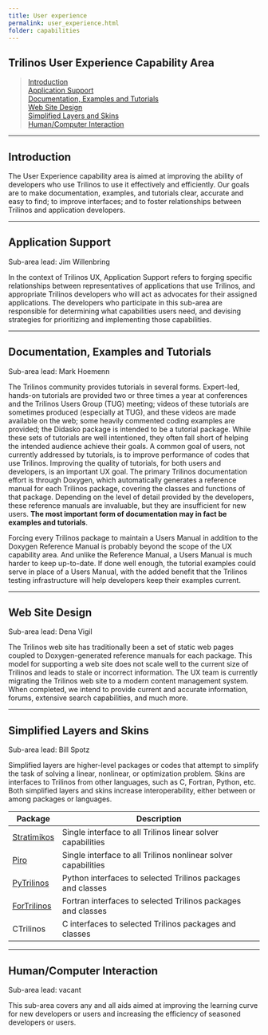 ```yaml
---
title: User experience
permalink: user_experience.html
folder: capabilities
---
```


## Trilinos User Experience Capability Area

> [Introduction](#Intro)  
> [Application Support](#AppSupport)  
> [Documentation, Examples and Tutorials](#DocExTut)  
> [Web Site Design](#WebSiteDesign)  
> [Simplified Layers and Skins](#LayersAndSkins)  
> [Human/Computer Interaction](#HCI)

<a name="Intro"></a>

* * *

## Introduction

The User Experience capability area is aimed at improving the ability of developers who use Trilinos to use it effectively and efficiently. Our goals are to make documentation, examples, and tutorials clear, accurate and easy to find; to improve interfaces; and to foster relationships between Trilinos and application developers.

<a name="AppSupport"></a>

* * *

## Application Support

Sub-area lead: Jim Willenbring

In the context of Trilinos UX, Application Support refers to forging specific relationships between representatives of applications that use Trilinos, and appropriate Trilinos developers who will act as advocates for their assigned applications. The developers who participate in this sub-area are responsible for determining what capabilities users need, and devising strategies for prioritizing and implementing those capabilities.

<a name="DocExTut"></a>

* * *

## Documentation, Examples and Tutorials

Sub-area lead: Mark Hoemenn

The Trilinos community provides tutorials in several forms. Expert-led, hands-on tutorials are provided two or three times a year at conferences and the Trilinos Users Group (TUG) meeting; videos of these tutorials are sometimes produced (especially at TUG), and these videos are made available on the web; some heavily commented coding examples are provided; the Didasko package is intended to be a tutorial package. While these sets of tutorials are well intentioned, they often fall short of helping the intended audience achieve their goals. A common goal of users, not currently addressed by tutorials, is to improve performance of codes that use Trilinos. Improving the quality of tutorials, for both users and developers, is an important UX goal. The primary Trilinos documentation effort is through Doxygen, which automatically generates a reference manual for each Trilinos package, covering the classes and functions of that package. Depending on the level of detail provided by the developers, these reference manuals are invaluable, but they are insufficient for new users. **The most important form of documentation may in fact be examples and tutorials**.

Forcing every Trilinos package to maintain a Users Manual in addition to the Doxygen Reference Manual is probably beyond the scope of the UX capability area. And unlike the Reference Manual, a Users Manual is much harder to keep up-to-date. If done well enough, the tutorial examples could serve in place of a Users Manual, with the added benefit that the Trilinos testing infrastructure will help developers keep their examples current.

<a name="WebSiteDesign"></a>

* * *

## Web Site Design

Sub-area lead: Dena Vigil

The Trilinos web site has traditionally been a set of static web pages coupled to Doxygen-generated reference manuals for each package. This model for supporting a web site does not scale well to the current size of Trilinos and leads to stale or incorrect information. The UX team is currently migrating the Trilinos web site to a modern content management system. When completed, we intend to provide current and accurate information, forums, extensive search capabilities, and much more.

<a name="LayersAndSkins"></a>

* * *

## Simplified Layers and Skins

Sub-area lead: Bill Spotz

Simplified layers are higher-level packages or codes that attempt to simplify the task of solving a linear, nonlinear, or optimization problem. Skins are interfaces to Trilinos from other languages, such as C, Fortran, Python, etc. Both simplified layers and skins increase interoperability, either between or among packages or languages.

Package | Description
--------| -----------
[Stratimikos](stratimikos.html) | Single interface to all Trilinos linear solver capabilities
[Piro](piro.html) | Single interface to all Trilinos nonlinear solver capabilities
[PyTrilinos](pytrilinos.html) | Python interfaces to selected Trilinos packages and classes
[ForTrilinos](fortrilinos.html) | Fortran interfaces to selected Trilinos packages and classes
CTrilinos | C interfaces to selected Trilinos packages and classes

* * *

## Human/Computer Interaction

Sub-area lead: vacant

This sub-area covers any and all aids aimed at improving the learning curve for new developers or users and increasing the efficiency of seasoned developers or users.